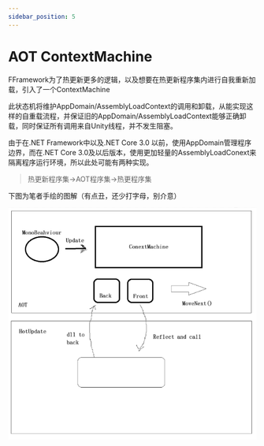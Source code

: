 ```yaml
---
sidebar_position: 5
---
```


# AOT ContextMachine

FFramework为了热更新更多的逻辑，以及想要在热更新程序集内进行自我重新加载，引入了一个ContextMachine

此状态机将维护AppDomain/AssemblyLoadContext的调用和卸载，从能实现这样的自重载流程，并保证旧的AppDomain/AssemblyLoadContext能够正确卸载，同时保证所有调用来自Unity线程，并不发生阻塞。

由于在.NET Framework中以及.NET Core 3.0 以前，使用AppDomain管理程序边界，而在.NET Core 3.0及以后版本，使用更加轻量的AssemblyLoadConext来隔离程序运行环境，所以此处可能有两种实现。

> 热更新程序集->AOT程序集->热更程序集 

下图为笔者手绘的图解（有点丑，还少打字母，别介意）

![image-20240124212908485](https://raw.githubusercontent.com/yueh0607/MyPicueres/main/202401242140319.png)